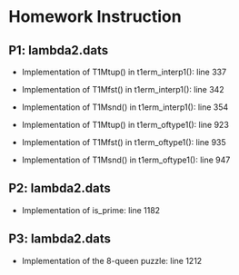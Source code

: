 # Homework Instruction

## P1: lambda2.dats

- Implementation of T1Mtup() in t1erm_interp1(): line 337

- Implementation of T1Mfst() in t1erm_interp1(): line 342

- Implementation of T1Msnd() in t1erm_interp1(): line 354

- Implementation of T1Mtup() in t1erm_oftype1(): line 923

- Implementation of T1Mfst() in t1erm_oftype1(): line 935

- Implementation of T1Msnd() in t1erm_oftype1(): line 947

## P2: lambda2.dats

- Implementation of is_prime: line 1182

## P3: lambda2.dats

- Implementation of the 8-queen puzzle: line 1212

